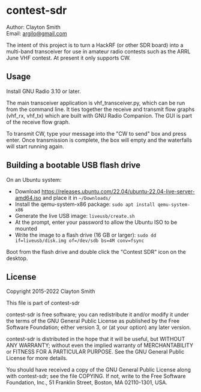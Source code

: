 # contest-sdr

Author: Clayton Smith  
Email: <argilo@gmail.com>

The intent of this project is to turn a HackRF (or other SDR board)
into a multi-band transceiver for use in amateur radio contests such as
the ARRL June VHF contest. At present it only supports CW.

## Usage

Install GNU Radio 3.10 or later.

The main transceiver application is vhf_transceiver.py, which can be
run from the command line. It ties together the receive and transmit
flow graphs (vhf_rx, vhf_tx) which are built with GNU Radio Companion.
The GUI is part of the receive flow graph.

To transmit CW, type your message into the "CW to send" box and press
enter. Once transmission is complete, the box will empty and the
waterfalls will start running again.

## Building a bootable USB flash drive

On an Ubuntu system:

* Download https://releases.ubuntu.com/22.04/ubuntu-22.04-live-server-amd64.iso
  and place it in `~/Downloads/`
* Install the qemu-system-x86 package: `sudo apt install qemu-system-x86`
* Generate the live USB image: `liveusb/create.sh`
* At the prompt, enter your password to allow the Ubuntu ISO to be mounted
* Write the image to a flash drive (16 GB or larger): `sudo dd if=liveusb/disk.img of=/dev/sdb bs=4M conv=fsync`

Boot from the flash drive and double click the "Contest SDR" icon on the
desktop.

## License

Copyright 2015-2022 Clayton Smith

This file is part of contest-sdr

contest-sdr is free software; you can redistribute it and/or modify
it under the terms of the GNU General Public License as published by
the Free Software Foundation; either version 3, or (at your option)
any later version.

contest-sdr is distributed in the hope that it will be useful,
but WITHOUT ANY WARRANTY; without even the implied warranty of
MERCHANTABILITY or FITNESS FOR A PARTICULAR PURPOSE.  See the
GNU General Public License for more details.

You should have received a copy of the GNU General Public License
along with contest-sdr; see the file COPYING.  If not, write to
the Free Software Foundation, Inc., 51 Franklin Street,
Boston, MA 02110-1301, USA.
